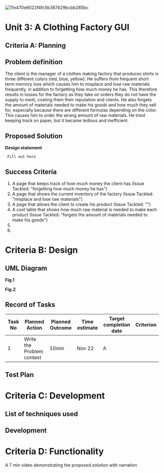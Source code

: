 ![11e470e9022f4fc5b367429bcbb285bc](https://github.com/comsci-uwc-isak/unit2_2023/assets/53995212/1d14b1d3-ae39-4ef3-8ec9-3329630eacae)

# Unit 3: A Clothing Factory GUI

## Criteria A: Planning

## Problem definition

The client is the manager of a clothes making factory that produces shirts in three different colors (red, blue, yellow). He suffers from frequent short term memory loss which causes him to misplace and lose raw materials frequently, in addition to forgetting how much money he has. This therefore results in losses for the factory as they take on orders they do not have the supply to meet, costing them their reputation and clients. He also forgets the amount of materials needed to make his goods and how much they sell for, especially because there are different formulas depending on the color. This causes him to order the wrong amount of raw materials. He tried keeping track on paper, but it became tedious and inefficient.

## Proposed Solution

**Design statement**

``` Fill out here```

## Success Criteria
1. A page that keeps track of how much money the client has (Issue Tackled: "forgetting how much money he has")
2. A page that shows the current inventory of the factory (Issue Tackled: "misplace and lose raw materials")
3. A page that allows the client to create his product (Issue Tackled: "")
4. A cost table that shows how much raw material is needed to make each product (Issue Tackled: "forgets the amount of materials needed to make his goods")
5. 
6. 


# Criteria B: Design

## UML Diagram 

**Fig.1**


**Fig.2** 


## Record of Tasks
| Task No | Planned Action                                                | Planned Outcome                                                                                                 | Time estimate | Target completion date | Criterion |
|---------|---------------------------------------------------------------|-----------------------------------------------------------------------------------------------------------------|---------------|------------------------|-----------|
| 1       | Write the Problem context                        | 10min         | Nov 22                 | A         |

## Test Plan

# Criteria C: Development

## List of techniques used

## Development


# Criteria D: Functionality

A 7 min video demonstrating the proposed solution with narration
